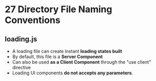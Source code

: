 # 27 Directory File Naming Conventions

## loading.js
- A loading file can create instant **loading states built**
- By default, this file is a **Server Component**
- Can also be used **as a Client Component** through the "use client" directive
- Loading UI components **do not accepts any parameters**.